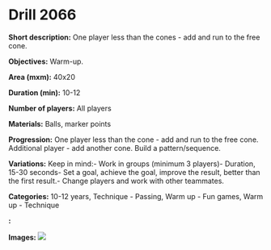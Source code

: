 # Drill 2066

**Short description:**
One player less than the cones - add and run to the free cone.

**Objectives:**
Warm-up.

**Area (mxm):**
40x20

**Duration (min):**
10-12

**Number of players:**
All players

**Materials:**
Balls, marker points

**Progression:**
One player less than the cone - add and run to the free cone. Additional player - add another cone. Build a pattern/sequence.

**Variations:**
Keep in mind:- Work in groups (minimum 3 players)- Duration, 15-30 seconds- Set a goal, achieve the goal, improve the result, better than the first result.- Change players and work with other teammates.

**Categories:**
10-12 years, Technique - Passing, Warm up - Fun games, Warm up - Technique

**:**


**Images:**
![](https://www.coachingfutsal.com/\images\b13fa42e-cd08-4327-a835-dbe29937ba65_355.png)

